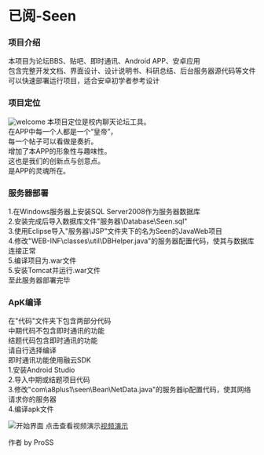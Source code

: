 # 已阅-Seen

### 项目介绍
本项目为论坛BBS、贴吧、即时通讯、Android APP、安卓应用  
包含完整开发文档、界面设计、设计说明书、科研总结、后台服务器源代码等文件  
可以快速部署运行项目，适合安卓初学者参考设计  

### 项目定位
![welcome](https://images.gitee.com/uploads/images/2019/0213/155450_9b9d05be_1320722.png "welcome.png")
本项目定位是校内聊天论坛工具。  
在APP中每一个人都是一个“皇帝”，  
每一个帖子可以看做是奏折。  
增加了本APP的形象性与趣味性。  
这也是我们的创新点与创意点。  
是APP的灵魂所在。  

### 服务器部署
1.在Windows服务器上安装SQL Server2008作为服务器数据库  
2.安装完成后导入数据库文件"服务器\Database\Seen.sql"  
3.使用Eclipse导入"服务器\JSP\"文件夹下的名为Seen的JavaWeb项目  
4.修改"WEB-INF\classes\util\DBHelper.java"的服务器配置代码，使其与数据库连接正常  
5.编译项目为.war文件  
5.安装Tomcat并运行.war文件  
至此服务器部署完毕  

### ApK编译
在"代码"文件夹下包含两部分代码  
中期代码不包含即时通讯的功能  
结题代码包含即时通讯的功能  
请自行选择编译  
即时通讯功能使用融云SDK  
1.安装Android Studio  
2.导入中期或结题项目代码  
3.修改"com\a8plus1\seen\Bean\NetData.java"的服务器ip配置代码，使其网络请求你的服务器  
4.编译apk文件  

![开始界面](https://images.gitee.com/uploads/images/2019/0213/163441_2c9a9506_1320722.png "start.png")
点击查看视频演示[视频演示](https://www.bilibili.com/video/av43421459/)

作者 by ProSS  
